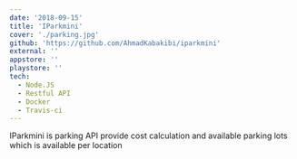 ```yaml
---
date: '2018-09-15'
title: 'IParkmini'
cover: './parking.jpg'
github: 'https://github.com/AhmadKabakibi/iparkmini'
external: ''
appstore: ''
playstore: ''
tech:
  - Node.JS
  - Restful API
  - Docker
  - Travis-ci
---
```


IParkmini is parking API provide cost calculation and available parking lots which is available per location
